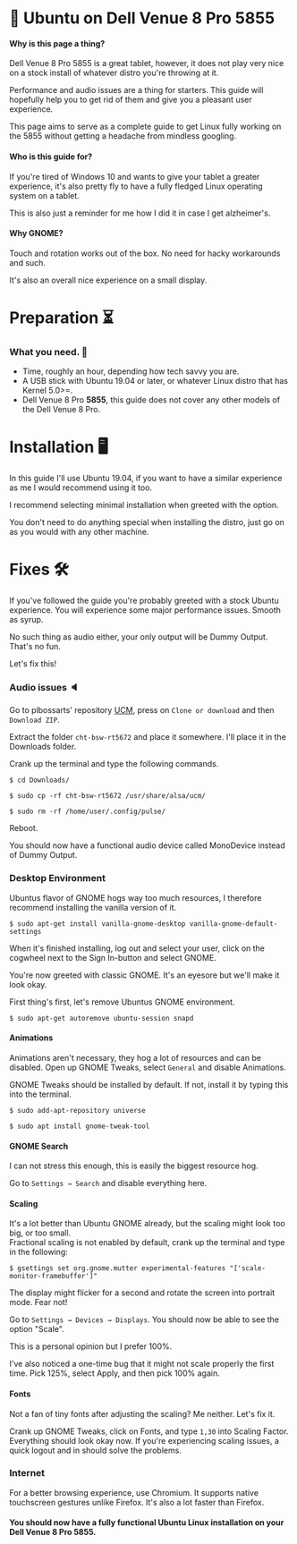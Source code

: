# 🎉 Ubuntu on Dell Venue 8 Pro 5855

#### Why is this page a thing?
Dell Venue 8 Pro 5855 is a great tablet, however, it does not play very nice on a stock install of whatever distro you're throwing at it.

Performance and audio issues are a thing for starters. This guide will hopefully help you to get rid of them and give you a pleasant user experience.

This page aims to serve as a complete guide to get Linux fully working on the 5855 without getting a headache from mindless googling.  

#### Who is this guide for? 
If you're tired of Windows 10 and wants to give your tablet a greater experience, it's also pretty fly to have a fully fledged Linux operating system on a tablet.  

This is also just a reminder for me how I did it in case I get alzheimer's. 

#### Why GNOME?
Touch and rotation works out of the box. No need for hacky workarounds and such.

It's also an overall nice experience on a small display. 

# Preparation ⏳

### What you need. 📝
* Time, roughly an hour, depending how tech savvy you are.
* A USB stick with Ubuntu 19.04 or later, or whatever Linux distro that has Kernel 5.0>=.
* Dell Venue 8 Pro **5855**, this guide does not cover any other models of the Dell Venue 8 Pro. 

# Installation 🖥

In this guide I'll use Ubuntu 19.04, if you want to have a similar experience as me I would recommend using it too. 

I recommend selecting minimal installation when greeted with the option. 

You don't need to do anything special when installing the distro, just go on as you would with any other machine.

# Fixes 🛠

If you've followed the guide you're probably greeted with a stock Ubuntu experience. You will experience some major performance issues. Smooth as syrup. 

No such thing as audio either, your only output will be Dummy Output. That's no fun.

Let's fix this!


### Audio issues 🔈

Go to plbossarts' repository [UCM](https://github.com/plbossart/UCM), press on `Clone or download` and then `Download ZIP`.

Extract the folder `cht-bsw-rt5672` and place it somewhere. I'll place it in the Downloads folder. 

Crank up the terminal and type the following commands.

`$ cd Downloads/`

`$ sudo cp -rf cht-bsw-rt5672 /usr/share/alsa/ucm/`

`$ sudo rm -rf /home/user/.config/pulse/`

Reboot. 

You should now have a functional audio device called MonoDevice instead of Dummy Output. 


### Desktop Environment 
Ubuntus flavor of GNOME hogs way too much resources, I therefore recommend installing the vanilla version of it.

`$ sudo apt-get install vanilla-gnome-desktop vanilla-gnome-default-settings`

When it's finished installing, log out and select your user, click on the cogwheel next to the Sign In-button and select GNOME.

You're now greeted with classic GNOME. It's an eyesore but we'll make it look okay. 

First thing's first, let's remove Ubuntus GNOME environment. 

`$ sudo apt-get autoremove ubuntu-session snapd`

#### Animations

Animations aren't necessary, they hog a lot of resources and can be disabled.
Open up GNOME Tweaks, select `General` and disable Animations.

GNOME Tweaks should be installed by default. If not, install it by typing this into the terminal.

`$ sudo add-apt-repository universe`

`$ sudo apt install gnome-tweak-tool`

#### GNOME Search

I can not stress this enough, this is easily the biggest resource hog. 

Go to `Settings → Search` and disable everything here. 

#### Scaling
It's a lot better than Ubuntu GNOME already, but the scaling might look too big, or too small.  
Fractional scaling is not enabled by default, crank up the terminal and type in the following:

`$ gsettings set org.gnome.mutter experimental-features "['scale-monitor-framebuffer']"`

The display might flicker for a second and rotate the screen into portrait mode. Fear not!

Go to `Settings → Devices → Displays`. You should now be able to see the option "Scale".

This is a personal opinion but I prefer 100%. 

I've also noticed a one-time bug that it might not scale properly the first time. Pick 125%, select Apply, and then pick 100% again. 

#### Fonts

Not a fan of tiny fonts after adjusting the scaling? Me neither. Let's fix it.

Crank up GNOME Tweaks, click on Fonts, and type `1,30` into Scaling Factor. Everything should look okay now. 
If you're experiencing scaling issues, a quick logout and in should solve the problems. 

### Internet 

For a better browsing experience, use Chromium. It supports native touchscreen gestures unlike Firefox.
It's also a lot faster than Firefox. 


#### You should now have a fully functional Ubuntu Linux installation on your Dell Venue 8 Pro 5855.
